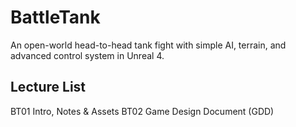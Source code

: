 # BattleTank
An open-world head-to-head tank fight with simple AI, terrain, and advanced control system in Unreal 4.

## Lecture List
BT01 Intro, Notes & Assets
BT02 Game Design Document (GDD)
